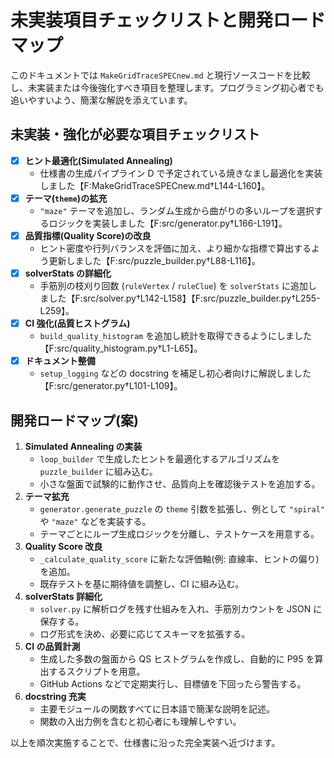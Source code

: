 # 未実装項目チェックリストと開発ロードマップ

このドキュメントでは `MakeGridTraceSPECnew.md` と現行ソースコードを比較し、未実装または今後強化すべき項目を整理します。プログラミング初心者でも追いやすいよう、簡潔な解説を添えています。

## 未実装・強化が必要な項目チェックリスト

- [x] **ヒント最適化(Simulated Annealing)**
  - 仕様書の生成パイプライン D で予定されている焼きなまし最適化を実装しました【F:MakeGridTraceSPECnew.md†L144-L160】。
- [x] **テーマ(`theme`)の拡充**
  - `"maze"` テーマを追加し、ランダム生成から曲がりの多いループを選択するロジックを実装しました【F:src/generator.py†L166-L191】。
- [x] **品質指標(Quality Score)の改良**
  - ヒント密度や行列バランスを評価に加え、より細かな指標で算出するよう更新しました【F:src/puzzle_builder.py†L88-L116】。
- [x] **solverStats の詳細化**
  - 手筋別の枝刈り回数 (``ruleVertex`` / ``ruleClue``) を ``solverStats`` に追加しました【F:src/solver.py†L142-L158】【F:src/puzzle_builder.py†L255-L259】。
- [x] **CI 強化(品質ヒストグラム)**
  - `build_quality_histogram` を追加し統計を取得できるようにしました【F:src/quality_histogram.py†L1-L65】。
- [x] **ドキュメント整備**
  - `setup_logging` などの docstring を補足し初心者向けに解説しました【F:src/generator.py†L101-L109】。

## 開発ロードマップ(案)

1. **Simulated Annealing の実装**
   - `loop_builder` で生成したヒントを最適化するアルゴリズムを `puzzle_builder` に組み込む。
   - 小さな盤面で試験的に動作させ、品質向上を確認後テストを追加する。
2. **テーマ拡充**
   - `generator.generate_puzzle` の `theme` 引数を拡張し、例として `"spiral"` や `"maze"` などを実装する。
   - テーマごとにループ生成ロジックを分離し、テストケースを用意する。
3. **Quality Score 改良**
   - `_calculate_quality_score` に新たな評価軸(例: 直線率、ヒントの偏り)を追加。
   - 既存テストを基に期待値を調整し、CI に組み込む。
4. **solverStats 詳細化**
   - `solver.py` に解析ログを残す仕組みを入れ、手筋別カウントを JSON に保存する。
   - ログ形式を決め、必要に応じてスキーマを拡張する。
5. **CI の品質計測**
   - 生成した多数の盤面から QS ヒストグラムを作成し、自動的に P95 を算出するスクリプトを用意。
   - GitHub Actions などで定期実行し、目標値を下回ったら警告する。
6. **docstring 充実**
   - 主要モジュールの関数すべてに日本語で簡潔な説明を記述。
   - 関数の入出力例を含むと初心者にも理解しやすい。

以上を順次実施することで、仕様書に沿った完全実装へ近づけます。
